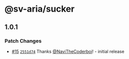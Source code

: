 # @sv-aria/sucker

## 1.0.1

### Patch Changes

-   [#15](https://github.com/NaviTheCoderboi/sv-aria/pull/15) [`2551d74`](https://github.com/NaviTheCoderboi/sv-aria/commit/2551d7432bf6b5565951d7aae141564f0419bb6c) Thanks [@NaviTheCoderboi](https://github.com/NaviTheCoderboi)! - initial release
